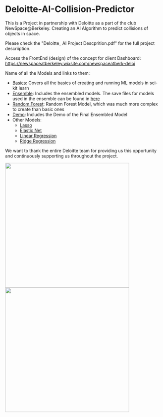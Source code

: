 # Deloitte-AI-Collision-Predictor
This is a Project in partnership with Deloitte as a part of the club NewSpace@Berkeley. 
Creating an AI Algorithm to predict collisions of objects in space.

Please check the "Deloitte_ AI Project Descprition.pdf" for the full project descriiption.

Access the FrontEnd (design) of the concept for client Dashboard:
https://newspaceatberkeley.wixsite.com/newspaceatberk-deloi

Name of all the Models and links to them:
- [Basics](Basics.ipynb): Covers all the basics of creating and running ML models in sci-kit learn
- [Ensemble](Ensemble.ipynb): Includes the ensembled models. The save files for models used in the ensemble can be found in [here](Model%20Files)
- [Random Forest](RandomForest_V4.ipynb): Random Forest Model, which was much more complex to create than basic ones
- [Demo](Demo.ipynb): Includes the Demo of the Final Ensembled Model
- Other Models:
  -  [Lasso](Model%20Files/Lasso_v2.ipynb)
  -  [Elastic Net](Model%20Files/ElasticNet.ipynb)
  -  [Linear Regression](Model%20Files/Regression.ipynb)
  -  [Ridge Regression](Model%20Files/Ridge_Regression(L2)-V2.ipynb)

We want to thank the entire Deloitte team for providing us this opportunity and continuously supporting us throughout the project.


<p float="left">
  <img src="https://github.com/rakeshvmehta/Deloitte-AI-Collision-Predictor/blob/main/untitled%20folder/Deloitte.png?raw=true" width="400">
  <img src="https://github.com/rakeshvmehta/Deloitte-AI-Collision-Predictor/blob/main/untitled%20folder/NewSpace.png?raw=true" width="400">
</p>
